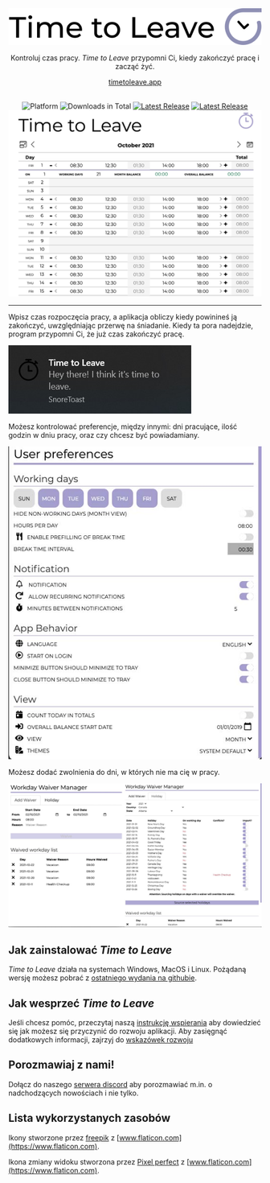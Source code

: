 <div align="center">
  <img src="../../assets/timetoleave.png" alt="Time to Leave Logo">

  <p>Kontroluj czas pracy. <i>Time to Leave</i> przypomni Ci, kiedy zakończyć pracę i zacząć żyć.</p>

[timetoleave.app](https://timetoleave.app/)

  <br>

<img src="https://img.shields.io/badge/platforms-Windows%20%7C%20MacOS%20%7C%20Linux-green" alt="Platform">
<img src="https://img.shields.io/github/downloads/TTLApp/time-to-leave/total" alt="Downloads in Total">
<a href="https://github.com/TTLApp/time-to-leave/releases/latest"><img src="https://img.shields.io/github/v/release/TTLApp/time-to-leave" alt="Latest Release"></a>
<a href="http://makeapullrequest.com/"><img src="https://img.shields.io/badge/PRs-welcome-purple" alt="Latest Release"></a>

   <br/>

  <img src="../images/screenshot.jpg" alt="Time to Leave Screenshot">

  <br/>

</div>

---

Wpisz czas rozpoczęcia pracy, a aplikacja obliczy kiedy powinineś ją zakończyć, uwzględniając przerwę na śniadanie. Kiedy ta pora nadejdzie, program przypomni Ci, że już czas zakończyć pracę.

<img src="../images/notification.jpg" alt="Time to Leave Notification">

Możesz kontrolować preferencje, między innymi: dni pracujące, ilość godzin w dniu pracy, oraz czy chcesz być powiadamiany.

<img src="../images/preferences.jpg" alt="Time to Leave Preferences">

Możesz dodać zwolnienia do dni, w których nie ma cię w pracy.

<img src="../images/waiver_manager.jpg" alt="Time to Leave Waiver Manager">

## Jak zainstalować _Time to Leave_

_Time to Leave_ działa na systemach Windows, MacOS i Linux. Pożądaną wersję możesz pobrać z [ostatniego wydania na githubie](https://github.com/TTLApp/time-to-leave/releases/latest).

## Jak wesprzeć _Time to Leave_

Jeśli chcesz pomóc, przeczytaj naszą [instrukcję wspierania](../CONTRIBUTING.md) aby dowiedzieć się jak możesz się przyczynić do rozwoju aplikacji. Aby zasięgnąć dodatkowych informacji, zajrzyj do [wskazówek rozwoju](../DEVELOPMENT.md)

## Porozmawiaj z nami!

Dołącz do naszego [serwera discord](https://discord.gg/P3KkEF5) aby porozmawiać m.in. o nadchodzących nowościach i nie tylko.

## Lista wykorzystanych zasobów

Ikony stworzone przez [freepik](https://www.flaticon.com/authors/freepik) z [www.flaticon.com](https://www.flaticon.com).

Ikona zmiany widoku stworzona przez [Pixel perfect](https://www.flaticon.com/authors/pixel-perfect) z [www.flaticon.com](https://www.flaticon.com).
